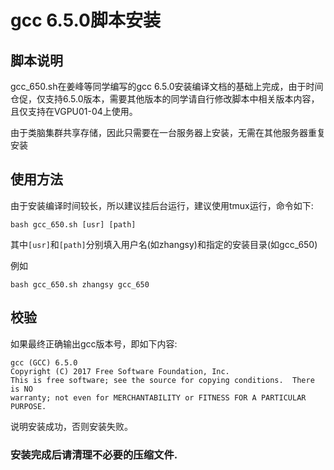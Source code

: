# gcc 6.5.0脚本安装

## 脚本说明

gcc_650.sh在姜峰等同学编写的gcc 6.5.0安装编译文档的基础上完成，由于时间仓促，仅支持6.5.0版本，需要其他版本的同学请自行修改脚本中相关版本内容，且仅支持在VGPU01-04上使用。

由于类脑集群共享存储，因此只需要在一台服务器上安装，无需在其他服务器重复安装

## 使用方法

由于安装编译时间较长，所以建议挂后台运行，建议使用tmux运行，命令如下:

```shell
bash gcc_650.sh [usr] [path]
```

其中`[usr]`和`[path]`分别填入用户名(如zhangsy)和指定的安装目录(如gcc_650)

例如
```
bash gcc_650.sh zhangsy gcc_650
```

## 校验

如果最终正确输出gcc版本号，即如下内容:

```shell
gcc (GCC) 6.5.0
Copyright (C) 2017 Free Software Foundation, Inc.
This is free software; see the source for copying conditions.  There is NO
warranty; not even for MERCHANTABILITY or FITNESS FOR A PARTICULAR PURPOSE.
```

说明安装成功，否则安装失败。
### 安装完成后请清理不必要的压缩文件.
